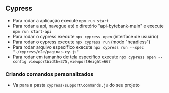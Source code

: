 ## Cypress

- Para rodar a aplicação execute `npm run start`
- Para rodar a api, navegue até o diretório "api-bytebank-main" e execute `npm run start-api`
- Para rodar o cypress execute `npx cypress open` (interface de usuário)
- Para rodar o cypress execute `npx cypress run` (modo "headless")
- Para rodar arquivo específico execute `npx cypress run --spec "./cypress/e2e/paginas.cy.js"` 
- Para rodar em tamanho de tela específico execute `npx cypress open --config viewportWidth=375,viewportHeight=667`

### Criando comandos personalizados
- Va para a pasta `cypress\support\commands.js` do seu projeto